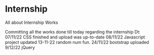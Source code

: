 # Internship
All about Internship Works

Committing all the works done till today regarding the internship Dt: 07/11/22
CSS finished and upload was up-to-date 08/11/22
Javascript project updated 13-11-22
random num fun.
24/11/22 bootstrap uploaded
9/12/22 jQuery 
